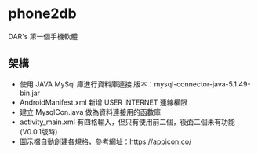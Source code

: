 # phone2db
DAR's 第一個手機軟體

## 架構
 * 使用 JAVA MySql 庫進行資料庫連接 版本：mysql-connector-java-5.1.49-bin.jar
 * AndroidManifest.xml 新增 USER INTERNET 連線權限
 * 建立 MysqlCon.java 做為資料連接用的函數庫
 * activity_main.xml 有四格輸入，但只有使用前二個，後面二個未有功能 (V0.0.1版時)
 * 圖示檔自動創建各規格，參考網址：https://appicon.co/